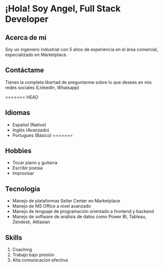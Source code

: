 # ¡Hola! Soy Angel, Full Stack Developer

## Acerca de mi

Soy un ingeniero industrial con 5 años de experiencia en el área comercial, especializado en Marketplace.

## Contáctame

Tienes la completa libertad de preguntarme sobre lo que desees en mis redes sociales (LinkedIn, Whatsapp)

<<<<<<< HEAD
## Idiomas

- Español (Nativo)
- Inglés (Avanzado)
- Portugues (Básico)
=======
## Hobbies

- Tocar piano y guitarra
- Escribir poesía
- Improvisar
## Tecnología

- Manejo de plataformas Seller Center en Marketplace
- Manejo de MS Office a nivel avanzado
- Manejo de lenguaje de programación orientado a frontend y backend
- Manejo de software de análisis de datos como Power BI, Tableau, Zendesk, Attlasian

## Skills

1. Coaching
2. Trabajo bajo presión
3. Alta comunicación efectiva
